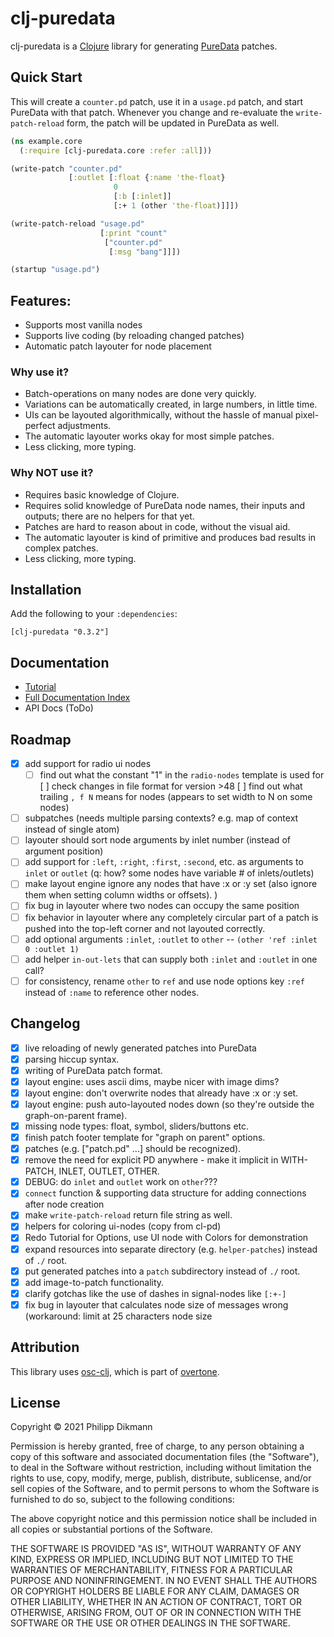 # clj-puredata

clj-puredata is a [Clojure](https://clojure.org/) library for generating [PureData](https://puredata.info/) patches.

## Quick Start

This will create a `counter.pd` patch, use it in a `usage.pd` patch, and start PureData with that patch.
Whenever you change and re-evaluate the `write-patch-reload` form, the patch will be updated in PureData as well.

```clojure
(ns example.core
  (:require [clj-puredata.core :refer :all]))

(write-patch "counter.pd"
             [:outlet [:float {:name 'the-float}
                       0
                       [:b [:inlet]]
                       [:+ 1 (other 'the-float)]]])

(write-patch-reload "usage.pd"
                    [:print "count"
                     ["counter.pd"
                      [:msg "bang"]]])

(startup "usage.pd")
```

## Features:

- Supports most vanilla nodes
- Supports live coding (by reloading changed patches)
- Automatic patch layouter for node placement

### Why use it?

- Batch-operations on many nodes are done very quickly.
- Variations can be automatically created, in large numbers, in little time.
- UIs can be layouted algorithmically, without the hassle of manual pixel-perfect adjustments.
- The automatic layouter works okay for most simple patches.
- Less clicking, more typing.

### Why NOT use it?

- Requires basic knowledge of Clojure.
- Requires solid knowledge of PureData node names, their inputs and outputs; there are no helpers for that yet.
- Patches are hard to reason about in code, without the visual aid.
- The automatic layouter is kind of primitive and produces bad results in complex patches.
- Less clicking, more typing.

## Installation

Add the following to your `:dependencies`:

```
[clj-puredata "0.3.2"]
```

## Documentation

- [Tutorial](tutorial.md)
- [Full Documentation Index](file-index.md)
- API Docs (ToDo)

## Roadmap

- [x] add support for radio ui nodes
  - [ ] find out what the constant "1" in the `radio-nodes` template is used for
  [ ] check changes in file format for version >48
    [ ] find out what trailing `, f N` means for nodes (appears to set width to N on some nodes)
- [ ] subpatches (needs multiple parsing contexts? e.g. map of context instead of single atom)
- [ ] layouter should sort node arguments by inlet number (instead of argument position)
- [ ] add support for `:left`, `:right`, `:first`, `:second`, etc. as arguments to `inlet` or `outlet`
  (q: how? some nodes have variable # of inlets/outlets)
- [ ] make layout engine ignore any nodes that have :x or :y set (also ignore them when setting column widths or offsets).
)
- [ ] fix bug in layouter where two nodes can occupy the same position
- [ ] fix behavior in layouter where any completely circular part of a patch is pushed into the top-left corner and not layouted correctly.
- [ ] add optional arguments `:inlet`, `:outlet` to `other` -- `(other 'ref :inlet 0 :outlet 1)`
- [ ] add helper `in-out-lets` that can supply both `:inlet` and `:outlet` in one call?
- [ ] for consistency, rename `other` to `ref` and use node options key `:ref` instead of `:name` to reference other nodes.

## Changelog

- [x] live reloading of newly generated patches into PureData
- [x] parsing hiccup syntax.
- [x] writing of PureData patch format.
- [x] layout engine: uses ascii dims, maybe nicer with image dims?
- [x] layout engine: don't overwrite nodes that already have :x or :y set.
- [x] layout engine: push auto-layouted nodes down (so they're outside the graph-on-parent frame).
- [x] missing node types: float, symbol, sliders/buttons etc.
- [x] finish patch footer template for "graph on parent" options.
- [x] patches (e.g. ["patch.pd" ...] should be recognized).
- [x] remove the need for explicit PD anywhere - make it implicit in WITH-PATCH, INLET, OUTLET, OTHER.
- [x] DEBUG: do `inlet` and `outlet` work on `other`???
- [x] `connect` function & supporting data structure for adding connections after node creation
- [x] make `write-patch-reload` return file string as well.
- [x] helpers for coloring ui-nodes (copy from cl-pd)
- [x] Redo Tutorial for Options, use UI node with Colors for demonstration
- [x] expand resources into separate directory (e.g. `helper-patches`) instead of `./` root.
- [x] put generated patches into a `patch` subdirectory instead of `./` root.
- [x] add image-to-patch functionality.
- [x] clarify gotchas like the use of dashes in signal-nodes like `[:+-]`
- [x] fix bug in layouter that calculates node size of messages wrong (workaround: limit at 25 characters node size

## Attribution

This library uses [osc-clj](https://github.com/overtone/osc-clj), which is part of [overtone](https://github.com/overtone/overtone).

## License

Copyright © 2021 Philipp Dikmann

Permission is hereby granted, free of charge, to any person obtaining a copy of this software and associated documentation files (the "Software"), to deal in the Software without restriction, including without limitation the rights to use, copy, modify, merge, publish, distribute, sublicense, and/or sell copies of the Software, and to permit persons to whom the Software is furnished to do so, subject to the following conditions:

The above copyright notice and this permission notice shall be included in all copies or substantial portions of the Software.

THE SOFTWARE IS PROVIDED "AS IS", WITHOUT WARRANTY OF ANY KIND, EXPRESS OR IMPLIED, INCLUDING BUT NOT LIMITED TO THE WARRANTIES OF MERCHANTABILITY, FITNESS FOR A PARTICULAR PURPOSE AND NONINFRINGEMENT. IN NO EVENT SHALL THE AUTHORS OR COPYRIGHT HOLDERS BE LIABLE FOR ANY CLAIM, DAMAGES OR OTHER LIABILITY, WHETHER IN AN ACTION OF CONTRACT, TORT OR OTHERWISE, ARISING FROM, OUT OF OR IN CONNECTION WITH THE SOFTWARE OR THE USE OR OTHER DEALINGS IN THE SOFTWARE.
